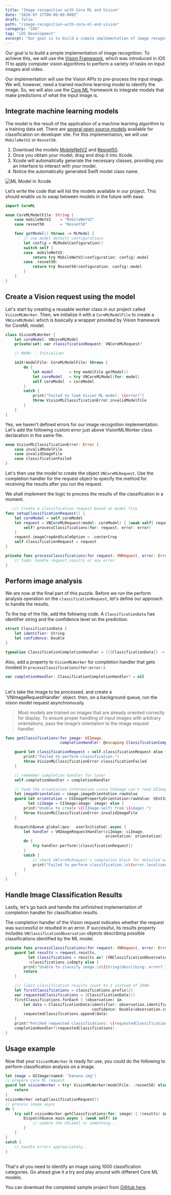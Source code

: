 ```yaml
---
title: "Image recognition with Core ML and Vision"
date: "2020-07-17T00:00:00.000Z"
draft: false
path: "/image-recognition-with-core-ml-and-vision"
category: "iOS"
tag: "iOS Development"
excerpt: "Our goal is to build a simple implementation of image recognition. To achieve this, we will use the Vision Framework, which was introduced in iOS 11 to apply computer vision algorithms to perform a variety of tasks on input images and video."
---
```


Our goal is to build a simple implementation of image recognition. To achieve this, we will use the [Vision Framework](https://developer.apple.com/documentation/vision), which was introduced in iOS 11 to apply computer vision algorithms to perform a variety of tasks on input images and video.

Our implementation will use the Vision APIs to pre-process the input image. We will, however, need a trained machine learning model to identify the image. So, we will also use the [Core ML](https://developer.apple.com/documentation/coreml) framework to integrate models that make predictions of what the input image is.

## Integrate machine learning models

The model is the result of the application of a machine learning algorithm to a training data set. There are [several open source models](https://developer.apple.com/machine-learning/models/) available for classification on developer site. For this implementation, we will use
`MobileNetV2` or `Resnet50`.

1. Download the models [MobileNetV2](https://ml-assets.apple.com/coreml/models/Image/ImageClassification/MobileNetV2/MobileNetV2.mlmodel) and [Resnet50](https://ml-assets.apple.com/coreml/models/Image/ImageClassification/Resnet50/Resnet50.mlmodel).
2. Once you obtain your model, drag and drop it into Xcode.
3. Xcode will automatically generate the necessary classes, providing you an interface to interact with your model.
4. Notice the automatically generated Swift model class name.

![ML Model in Xcode](./mlmodel.png)

Let’s write the code that will list the models available in our project. This should enable us to swap between models in the future with ease.

```swift
import CoreML

enum CoreMLModelFile: String {
    case mobileNetV2    = "MobileNetV2"
    case resnet50       = "Resnet50"

    func getModel() throws -> MLModel {
        // use model default configurations
        let config = MLModelConfiguration()
        switch self {
        case .mobileNetV2:
            return try MobileNetV2(configuration: config).model
        case .resnet50:
            return try Resnet50(configuration: config).model
        }
    }
}
```

## Create a Vision request using the model

Let's start by creating a reusable worker class in our project called `VisionMLWorker`. Then, we initialize it with a `CoreMLModelFile` to create a `VNCoreMLModel` which is basically a wrapper provided by Vision framework for CoreML model.

```swift
class VisionMLWorker {
    let coreModel: VNCoreMLModel
    private(set) var classificationRequest: VNCoreMLRequest?

    // MARK: - Initializer

    init(modelFile: CoreMLModelFile) throws {
        do {
            let model       = try modelFile.getModel()
            let coreModel   = try VNCoreMLModel(for: model)
            self.coreModel  = coreModel
        }
        catch {
            print("Failed to load Vision ML model: \(error)")
            throw VisionMLClassificationError.invalidModelFile
        }
    }
}
```

Yes, we haven't defined errors for our image recognition implementation. Let's add the following custom error just above VisionMLWorker class declaration in the same file.

```swift
enum VisionMLClassificationError: Error {
    case invalidModelFile
    case invalidImageFile
    case classificationFailed
}
```

Let's then use the model to create the object `VNCoreMLRequest`. Use the completion handler for the request object to specify the method for receiving the results after you run the request.

We shall implement the logic to process the results of the classification in a moment.

```swift
   /// Create a classification request based on model file
func setupClassificationRequest() {
    let coreModel = self.coreModel
    let request = VNCoreMLRequest(model: coreModel) { [weak self] request, error in
        self?.processClassifications(for: request, error: error)
    }
    request.imageCropAndScaleOption = .centerCrop
    self.classificationRequest = request
}

private func processClassifications(for request: VNRequest, error: Error?) {
    // todo: handle request.results or any error
}
```

## Perform image analysis

We are now at the final part of this puzzle. Before we run the perform analysis operation on the `classificationRequest`, let's define our approach to handle the results.

To the top of the file, add the following code. A `ClassificationData` has identifier string and the confidence level on the prediction.

```swift
struct ClassificationData {
    let identifier: String
    let confidence: Double
}

typealias ClassificationCompletionHandler = (([ClassificationData]) -> Void)
```

Also, add a property to `VisionMLWorker` for completion handler that gets invoked in `processClassifications(for:error:)`.

```swift
var completionHandler: ClassificationCompletionHandler? = nil
```
<br/>
Let's take the image to be processed, and create a `VNImageRequestHandler` object. then, on a background queue, run the vision model request asynchronously.

> Most models are trained on images that are already oriented correctly for display. To ensure proper handling of input images with arbitrary orientations, pass the image’s orientation to the image request handler.

```swift
func getClassifications(for image: UIImage,
                        completionHandler: @escaping ClassificationCompletionHandler) throws {

    guard let classificationRequest = self.classificationRequest else {
        print("Failed to perform classification.")
        throw VisionMLClassificationError.classificationFailed
    }

    // remember completion handler for later
    self.completionHandler = completionHandler

    // feed the orientation information since CGImage can't read UIImage orientation
    let imageOrientation = image.imageOrientation.rawValue
    guard let orientation = CGImagePropertyOrientation(rawValue: UInt32(imageOrientation)),
          let ciImage = CIImage(image: image) else {
        print("Unable to create \(CIImage.self) from \(image).")
        throw VisionMLClassificationError.invalidImageFile
    }

    DispatchQueue.global(qos: .userInitiated).async {
        let handler = VNImageRequestHandler(ciImage: ciImage,
                                            orientation: orientation)
        do {
            try handler.perform([classificationRequest])
        }
        catch {
            // check VNCoreMLRequest's completion block for detailed error
            print("Failed to perform classification.\n\(error.localizedDescription)")
        }
    }
}
```

## Handle Image Classification Results

Lastly, let's go back and handle the unfinished implementation of completion handler for classification results.

The completion handler of the Vision request indicates whether the request was successful or resulted in an error. If successful, its results property includes `VNClassificationObservation` objects describing possible classifications identified by the ML model.

```swift
private func processClassifications(for request: VNRequest, error: Error?) {
    guard let results = request.results,
          let classifications = results as? [VNClassificationObservation],
          !classifications.isEmpty else {
        print("Unable to classify image.\n\(String(describing: error?.localizedDescription))")
        return
    }

    /// limit classification results count to 2 instead of 1000.
    let firstClassifications = classifications.prefix(2)
    var requestedClassifications = [ClassificationData]()
    firstClassifications.forEach { (observation) in
        let data = ClassificationData(identifier: observation.identifier,
                                      confidence: Double(observation.confidence))
        requestedClassifications.append(data)
    }
    print("Fetched requested classifications: \(requestedClassifications)")
    completionHandler?(requestedClassifications)
}
```

## Usage example

Now that your `VisionMLWorker` is ready for use, you could do the following to perform classification analysis on a image.

```swift
let image = UIImage(named: "banana-img")
// prepare core ML request
guard let visionWorker = try? VisionMLWorker(modelFile: .resnet50) else {
    return
}
visionWorker.setupClassificationRequest()
// process image async
do {
    try self.visionWorker.getClassifications(for: image) { (results) in
        DispatchQueue.main.async { [weak self] in
            // update the UILabel or something..
        }
    }
}
catch {
    // handle errors appropriately.
}
```
<br/>
That's all you need to identify an image using 1000 classification categories. Go ahead give it a try and play around with different Core ML models.

You can download the completed sample project from [GitHub here](https://github.com/ajithrnayak/RemindMe).

